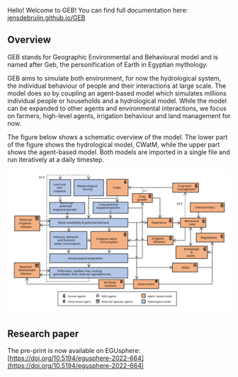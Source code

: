Hello! Welcome to GEB! You can find full documentation here: [jensdebruijn.github.io/GEB](https://jensdebruijn.github.io/GEB/index.html)

## Overview
GEB stands for Geographic Environmental and Behavioural model and is named after Geb, the personification of Earth in Egyptian mythology.

GEB aims to simulate both environment, for now the hydrological system, the individual behaviour of people and their interactions at large scale. The model does so by coupling an agent-based model which simulates millions individual people or households and a hydrological model. While the model can be expanded to other agents and environmental interactions, we focus on farmers, high-level agents, irrigation behaviour and land management for now.

The figure below shows a schematic overview of the model. The lower part of the figure shows the hydrological model, CWatM, while the upper part shows the agent-based model. Both models are imported in a single file and run iteratively at a daily timestep.

![Schematic model overview of GEB.](/docs/images/schematic_overview.svg "Schematic model overview")

## Research paper

The pre-print is now available on EGUsphere:  [https://doi.org/10.5194/egusphere-2022-664](https://doi.org/10.5194/egusphere-2022-664)